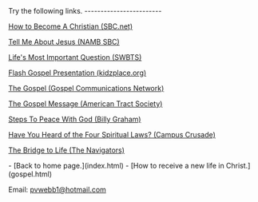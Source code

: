  <head> <title>(PVW) Gospel</title> <meta content="IE=9" http-equiv="X-UA-Compatible"></meta> <link href="css/page_style.css" rel="stylesheet" type="text/css"></link> </head><body><div class="page_style">Try the following links.
------------------------

[How to Become A Christian (SBC.net)](http://www.sbc.net/knowjesus/default.asp)

[Tell Me About Jesus (NAMB SBC)](http://web.archive.org/web/20081006071559/http://www.namb.net/root/tellme/)

[Life's Most Important Question (SWBTS)](http://www.swbts.edu/index.cfm?pageid=1728)

[Flash Gospel Presentation (kidzplace.org)](http://web.archive.org/web/20010305210747/http://kidzplace.org/Gospel/Gospel.htm)

[The Gospel (Gospel Communications Network)](http://www.gospel.com/discover)

[The Gospel Message (American Tract Society)](http://web.archive.org/web/20090618065040/http://www.atstracts.org/information/message.php)

[Steps To Peace With God (Billy Graham)](http://www.billygraham.org/articlepage.asp?articleid=470)

[Have You Heard of the Four Spiritual Laws? (Campus Crusade)](http://www.crusade.org/fourlaws/)

[The Bridge to Life (The Navigators)](http://www.navigators.org/us/resources/illustrations/items/The%20Bridge%20to%20Life)

 </div>- [Back to home page.](index.html)
- [How to receive a new life in Christ.](gospel.html)

Email: [pvwebb1@hotmail.com](mailto:pvwebb1@hotmail.com)

